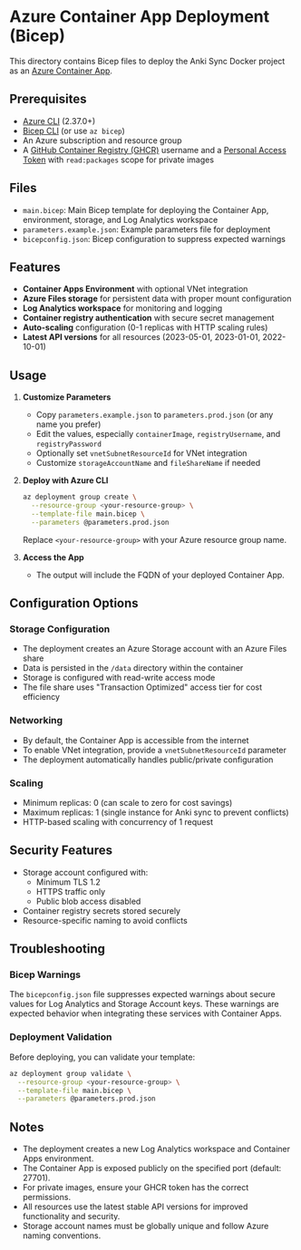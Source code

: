 # Azure Container App Deployment (Bicep)

This directory contains Bicep files to deploy the Anki Sync Docker project as an [Azure Container App](https://learn.microsoft.com/en-us/azure/container-apps/overview).

## Prerequisites
- [Azure CLI](https://docs.microsoft.com/en-us/cli/azure/install-azure-cli) (2.37.0+)
- [Bicep CLI](https://docs.microsoft.com/en-us/azure/azure-resource-manager/bicep/install) (or use `az bicep`)
- An Azure subscription and resource group
- A [GitHub Container Registry (GHCR)](https://ghcr.io/) username and a [Personal Access Token](https://github.com/settings/tokens) with `read:packages` scope for private images

## Files
- `main.bicep`: Main Bicep template for deploying the Container App, environment, storage, and Log Analytics workspace
- `parameters.example.json`: Example parameters file for deployment
- `bicepconfig.json`: Bicep configuration to suppress expected warnings

## Features
- **Container Apps Environment** with optional VNet integration
- **Azure Files storage** for persistent data with proper mount configuration
- **Log Analytics workspace** for monitoring and logging
- **Container registry authentication** with secure secret management
- **Auto-scaling** configuration (0-1 replicas with HTTP scaling rules)
- **Latest API versions** for all resources (2023-05-01, 2023-01-01, 2022-10-01)

## Usage

1. **Customize Parameters**
   - Copy `parameters.example.json` to `parameters.prod.json` (or any name you prefer)
   - Edit the values, especially `containerImage`, `registryUsername`, and `registryPassword`
   - Optionally set `vnetSubnetResourceId` for VNet integration
   - Customize `storageAccountName` and `fileShareName` if needed

2. **Deploy with Azure CLI**
   ```sh
   az deployment group create \
     --resource-group <your-resource-group> \
     --template-file main.bicep \
     --parameters @parameters.prod.json
   ```

   Replace `<your-resource-group>` with your Azure resource group name.

3. **Access the App**
   - The output will include the FQDN of your deployed Container App.

## Configuration Options

### Storage Configuration
- The deployment creates an Azure Storage account with an Azure Files share
- Data is persisted in the `/data` directory within the container
- Storage is configured with read-write access mode
- The file share uses "Transaction Optimized" access tier for cost efficiency

### Networking
- By default, the Container App is accessible from the internet
- To enable VNet integration, provide a `vnetSubnetResourceId` parameter
- The deployment automatically handles public/private configuration

### Scaling
- Minimum replicas: 0 (can scale to zero for cost savings)
- Maximum replicas: 1 (single instance for Anki sync to prevent conflicts)
- HTTP-based scaling with concurrency of 1 request

## Security Features
- Storage account configured with:
  - Minimum TLS 1.2
  - HTTPS traffic only
  - Public blob access disabled
- Container registry secrets stored securely
- Resource-specific naming to avoid conflicts

## Troubleshooting

### Bicep Warnings
The `bicepconfig.json` file suppresses expected warnings about secure values for Log Analytics and Storage Account keys. These warnings are expected behavior when integrating these services with Container Apps.

### Deployment Validation
Before deploying, you can validate your template:
```sh
az deployment group validate \
  --resource-group <your-resource-group> \
  --template-file main.bicep \
  --parameters @parameters.prod.json
```

## Notes
- The deployment creates a new Log Analytics workspace and Container Apps environment.
- The Container App is exposed publicly on the specified port (default: 27701).
- For private images, ensure your GHCR token has the correct permissions.
- All resources use the latest stable API versions for improved functionality and security.
- Storage account names must be globally unique and follow Azure naming conventions. 
